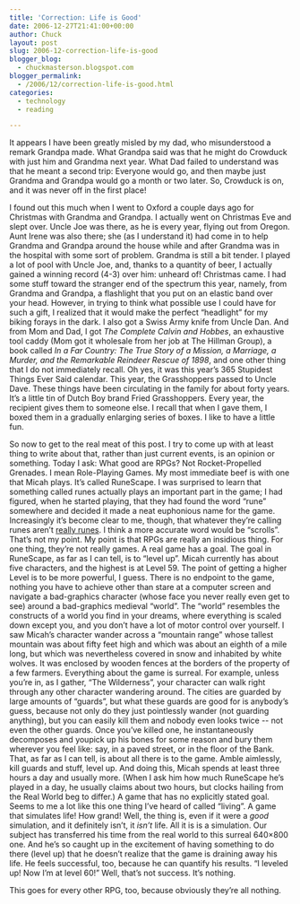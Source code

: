 ```yaml
---
title: 'Correction: Life is Good'
date: 2006-12-27T21:41:00+00:00
author: Chuck
layout: post
slug: 2006-12-correction-life-is-good
blogger_blog:
  - chuckmasterson.blogspot.com
blogger_permalink:
  - /2006/12/correction-life-is-good.html
categories:
  - technology
  - reading

---
```

It appears I have been greatly misled by my dad, who misunderstood a remark
Grandpa made. What Grandpa said was that he might do Crowduck with just him and
Grandma next year. What Dad failed to understand was that he meant a second
trip: Everyone would go, and then maybe just Grandma and Grandpa would go a
month or two later. So, Crowduck is on, and it was never off in the first
place!

I found out this much when I went to Oxford a couple days ago for Christmas
with Grandma and Grandpa. I actually went on Christmas Eve and slept over.
Uncle Joe was there, as he is every year, flying out from Oregon. Aunt Irene
was also there; she (as I understand it) had come in to help Grandma and
Grandpa around the house while and after Grandma was in the hospital with some
sort of problem. Grandma is still a bit tender. I played a lot of pool with
Uncle Joe, and, thanks to a quantity of beer, I actually gained a winning
record (4-3) over him: unheard of! Christmas came. I had some stuff toward the
stranger end of the spectrum this year, namely, from Grandma and Grandpa, a
flashlight that you put on an elastic band over your head. However, in trying
to think what possible use I could have for such a gift, I realized that it
would make the perfect “headlight” for my biking forays in the dark. I also got
a Swiss Army knife from Uncle Dan. And from Mom and Dad, I got _The Complete
Calvin and Hobbes_, an exhaustive tool caddy (Mom got it wholesale from her job
at The Hillman Group), a book called _In a Far Country: The True Story of a
Mission, a Marriage, a Murder, and the Remarkable Reindeer Rescue of 1898_, and
one other thing that I do not immediately recall. Oh yes, it was this year’s
365 Stupidest Things Ever Said calendar. This year, the Grasshoppers passed to
Uncle Dave. These things have been circulating in the family for about forty
years. It’s a little tin of Dutch Boy brand Fried Grasshoppers. Every year, the
recipient gives them to someone else. I recall that when I gave them, I boxed
them in a gradually enlarging series of boxes. I like to have a little fun. 

So now to get to the real meat of this post. I try to come up with at least
thing to write about that, rather than just current events, is an opinion or
something. Today I ask: What good are RPGs? Not Rocket-Propelled Grenades. I
mean Role-Playing Games. My most immediate beef is with one that Micah plays.
It’s called RuneScape. I was surprised to learn that something called runes
actually plays an important part in the game; I had figured, when he started
playing, that they had found the word “rune” somewhere and decided it made a
neat euphonious name for the game. Increasingly it’s become clear to me,
though, that whatever they’re calling runes aren’t [really
runes](http://www.timelessmyths.com/norse/data/runes1.gif). I think a more
accurate word would be “scrolls”. That’s not my point. My point is that RPGs
are really an insidious thing. For one thing, they’re not really games. A real
game has a goal. The goal in RuneScape, as far as I can tell, is to “level up”.
Micah currently has about five characters, and the highest is at Level 59. The
point of getting a higher Level is to be more powerful, I guess. There is no
endpoint to the game, nothing you have to achieve other than stare at a
computer screen and navigate a bad-graphics character (whose face you never
really even get to see) around a bad-graphics medieval “world”. The “world”
resembles the constructs of a world you find in your dreams, where everything
is scaled down except you, and you don’t have a lot of motor control over
yourself. I saw Micah’s character wander across a “mountain range” whose
tallest mountain was about fifty feet high and which was about an eighth of a
mile long, but which was nevertheless covered in snow and inhabited by white
wolves. It was enclosed by wooden fences at the borders of the property of a
few farmers. Everything about the game is surreal. For example, unless you’re
in, as I gather, “The Wilderness”, your character can walk right through any
other character wandering around. The cities are guarded by large amounts of
“guards”, but what these guards are good for is anybody’s guess, because not
only do they just pointlessly wander (not guarding anything), but you can
easily kill them and nobody even looks twice -- not even the other guards. Once
you’ve killed one, he instantaneously decomposes and youpick up his bones for
some reason and bury them wherever you feel like: say, in a paved street, or in
the floor of the Bank. That, as far as I can tell, is about all there is to the
game. Amble aimlessly, kill guards and stuff, level up. And doing this, Micah
spends at least three hours a day and usually more. (When I ask him how much
RuneScape he’s played in a day, he usually claims about two hours, but clocks
hailing from the Real World beg to differ.) A game that has no explicitly
stated goal. Seems to me a lot like this one thing I’ve heard of called
“living”. A game that simulates life! How grand! Well, the thing is, even if it
were a _good_ simulation, and it definitely isn’t, it _isn’t_ life. All it is
is a simulation. Our subject has transferred his time from the real world to
this surreal 640×800 one. And he’s so caught up in the excitement of having
something to do there (level up) that he doesn’t realize that the game is
draining away his life. He feels successful, too, because he can quantify his
results. “I leveled up! Now I’m at level 60!” Well, that’s not success. It’s
nothing.

This goes for every other RPG, too, because obviously they’re all nothing.
